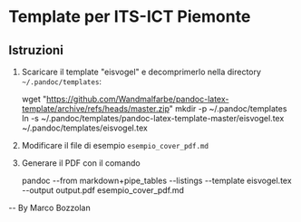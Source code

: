# Template per ITS-ICT Piemonte

## Istruzioni

1. Scaricare il template "eisvogel" e decomprimerlo nella directory `~/.pandoc/templates`:

    wget "https://github.com/Wandmalfarbe/pandoc-latex-template/archive/refs/heads/master.zip"
    mkdir -p ~/.pandoc/templates
    ln -s ~/.pandoc/templates/pandoc-latex-template-master/eisvogel.tex ~/.pandoc/templates/eisvogel.tex

2. Modificare il file di esempio `esempio_cover_pdf.md`

3. Generare il PDF con il comando

    pandoc --from markdown+pipe_tables --listings --template eisvogel.tex --output output.pdf esempio_cover_pdf.md


-- By Marco Bozzolan
